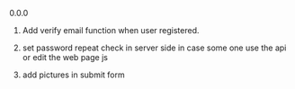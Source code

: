 0.0.0

1. Add verify email function when user registered.

2. set password repeat check in server side in case some one use the api or edit the web page js

3. add pictures in submit form